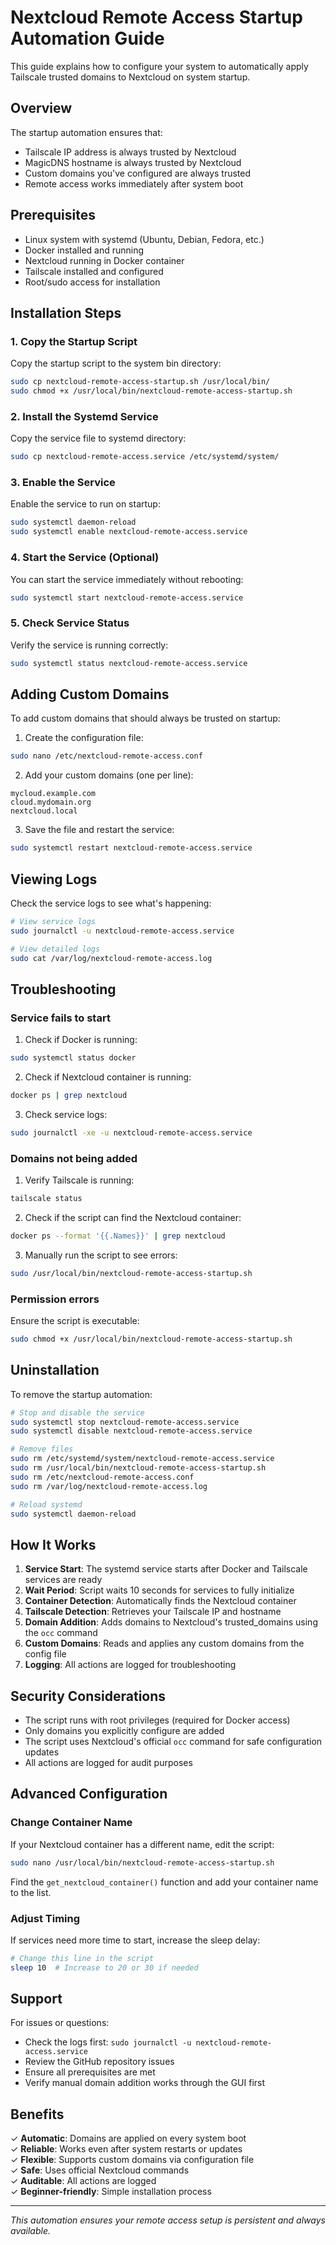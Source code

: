 # Nextcloud Remote Access Startup Automation Guide

This guide explains how to configure your system to automatically apply Tailscale trusted domains to Nextcloud on system startup.

## Overview

The startup automation ensures that:
- Tailscale IP address is always trusted by Nextcloud
- MagicDNS hostname is always trusted by Nextcloud
- Custom domains you've configured are always trusted
- Remote access works immediately after system boot

## Prerequisites

- Linux system with systemd (Ubuntu, Debian, Fedora, etc.)
- Docker installed and running
- Nextcloud running in Docker container
- Tailscale installed and configured
- Root/sudo access for installation

## Installation Steps

### 1. Copy the Startup Script

Copy the startup script to the system bin directory:

```bash
sudo cp nextcloud-remote-access-startup.sh /usr/local/bin/
sudo chmod +x /usr/local/bin/nextcloud-remote-access-startup.sh
```

### 2. Install the Systemd Service

Copy the service file to systemd directory:

```bash
sudo cp nextcloud-remote-access.service /etc/systemd/system/
```

### 3. Enable the Service

Enable the service to run on startup:

```bash
sudo systemctl daemon-reload
sudo systemctl enable nextcloud-remote-access.service
```

### 4. Start the Service (Optional)

You can start the service immediately without rebooting:

```bash
sudo systemctl start nextcloud-remote-access.service
```

### 5. Check Service Status

Verify the service is running correctly:

```bash
sudo systemctl status nextcloud-remote-access.service
```

## Adding Custom Domains

To add custom domains that should always be trusted on startup:

1. Create the configuration file:

```bash
sudo nano /etc/nextcloud-remote-access.conf
```

2. Add your custom domains (one per line):

```
mycloud.example.com
cloud.mydomain.org
nextcloud.local
```

3. Save the file and restart the service:

```bash
sudo systemctl restart nextcloud-remote-access.service
```

## Viewing Logs

Check the service logs to see what's happening:

```bash
# View service logs
sudo journalctl -u nextcloud-remote-access.service

# View detailed logs
sudo cat /var/log/nextcloud-remote-access.log
```

## Troubleshooting

### Service fails to start

1. Check if Docker is running:
```bash
sudo systemctl status docker
```

2. Check if Nextcloud container is running:
```bash
docker ps | grep nextcloud
```

3. Check service logs:
```bash
sudo journalctl -xe -u nextcloud-remote-access.service
```

### Domains not being added

1. Verify Tailscale is running:
```bash
tailscale status
```

2. Check if the script can find the Nextcloud container:
```bash
docker ps --format '{{.Names}}' | grep nextcloud
```

3. Manually run the script to see errors:
```bash
sudo /usr/local/bin/nextcloud-remote-access-startup.sh
```

### Permission errors

Ensure the script is executable:
```bash
sudo chmod +x /usr/local/bin/nextcloud-remote-access-startup.sh
```

## Uninstallation

To remove the startup automation:

```bash
# Stop and disable the service
sudo systemctl stop nextcloud-remote-access.service
sudo systemctl disable nextcloud-remote-access.service

# Remove files
sudo rm /etc/systemd/system/nextcloud-remote-access.service
sudo rm /usr/local/bin/nextcloud-remote-access-startup.sh
sudo rm /etc/nextcloud-remote-access.conf
sudo rm /var/log/nextcloud-remote-access.log

# Reload systemd
sudo systemctl daemon-reload
```

## How It Works

1. **Service Start**: The systemd service starts after Docker and Tailscale services are ready
2. **Wait Period**: Script waits 10 seconds for services to fully initialize
3. **Container Detection**: Automatically finds the Nextcloud container
4. **Tailscale Detection**: Retrieves your Tailscale IP and hostname
5. **Domain Addition**: Adds domains to Nextcloud's trusted_domains using the `occ` command
6. **Custom Domains**: Reads and applies any custom domains from the config file
7. **Logging**: All actions are logged for troubleshooting

## Security Considerations

- The script runs with root privileges (required for Docker access)
- Only domains you explicitly configure are added
- The script uses Nextcloud's official `occ` command for safe configuration updates
- All actions are logged for audit purposes

## Advanced Configuration

### Change Container Name

If your Nextcloud container has a different name, edit the script:

```bash
sudo nano /usr/local/bin/nextcloud-remote-access-startup.sh
```

Find the `get_nextcloud_container()` function and add your container name to the list.

### Adjust Timing

If services need more time to start, increase the sleep delay:

```bash
# Change this line in the script
sleep 10  # Increase to 20 or 30 if needed
```

## Support

For issues or questions:
- Check the logs first: `sudo journalctl -u nextcloud-remote-access.service`
- Review the GitHub repository issues
- Ensure all prerequisites are met
- Verify manual domain addition works through the GUI first

## Benefits

✓ **Automatic**: Domains are applied on every system boot  
✓ **Reliable**: Works even after system restarts or updates  
✓ **Flexible**: Supports custom domains via configuration file  
✓ **Safe**: Uses official Nextcloud commands  
✓ **Auditable**: All actions are logged  
✓ **Beginner-friendly**: Simple installation process  

---

*This automation ensures your remote access setup is persistent and always available.*
